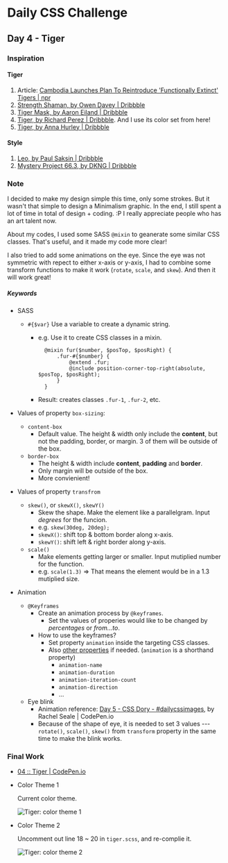 # Daily CSS Challenge
## Day 4 - Tiger
### Inspiration

#### Tiger
1. Article: [Cambodia Launches Plan To Reintroduce 'Functionally Extinct' Tigers | npr](http://www.npr.org/sections/thetwo-way/2016/04/07/473409894/cambodia-launches-plan-to-reintroduce-functionally-extinct-tigers)
2. [Strength Shaman, by Owen Davey | Dribbble](https://dribbble.com/shots/2924248-Strength-Shaman)
3. [Tiger Mask, by Aaron Eiland | Dribbble](https://dribbble.com/shots/830338-Tiger-Mask)
4. [Tiger, by Richard Perez | Dribbble](https://dribbble.com/shots/1369454-Tiger). And I use its color set from here!
5. [Tiger, by Anna Hurley | Dribbble](https://dribbble.com/shots/1707808-Tiger)

#### Style
1. [Leo, by Paul Saksin | Dribbble](https://dribbble.com/shots/791617-Leo)
2. [Mystery Project 66.3, by DKNG | Dribbble](https://dribbble.com/shots/1965906-Mystery-Project-66-3)

### Note
I decided to make my design simple this time, only some strokes. But it wasn't that simple to design a Minimalism graphic. In the end, I still spent a lot of time in total of design + coding. :P I really appreciate people who has an art talent now.

About my codes, I used some SASS `@mixin` to geanerate some similar CSS classes. That's useful, and it made my code more clear! 

I also tried to add some animations on the eye. Since the eye was not symmetric with repect to either x-axis or y-axis, I had to combine some transform functions to make it work (`rotate`, `scale`, and `skew`). And then it will work great!

##### Keywords
- SASS
	- `#{$var}` Use a variable to create a dynamic string.
		- e.g. Use it to create CSS classes in a mixin. 

				@mixin fur($number, $posTop, $posRight) {
					.fur-#{$number} {
						@extend .fur;
						@include position-corner-top-right(absolute, $posTop, $posRight);
					}
				}
		- Result: creates classes `.fur-1`, `.fur-2`, etc.

- Values of property `box-sizing`:
	- `content-box`
		- Default value. The height & width only include the **content**, but not the padding, border, or margin. 3 of them will be outside of the box.
	- `border-box`
		- The height & width include **content**, **padding** and **border**. 
		- Only margin will be outside of the box.
		- More convienient!
- Values of property `transfrom`
	- `skew()`, or `skewX()`, `skewY()`
		- Skew the shape. Make the element like a parallelgram. Input *degrees* for the funcion. 
		- e.g. `skew(30deg, 20deg);`
		- `skewX()`: shift top & bottom border along x-axis.
		- `skewY()`: shift left & right border along y-axis.
	- `scale()`
		- Make elements getting larger or smaller. Input mutiplied number for the function. 
		- e.g. `scale(1.3)` => That means the element would be in a 1.3 mutiplied size.
- Animation
	- `@Keyframes`
		- Create an animation process by `@keyframes`.
			- Set the values of properies would like to be changed by *percentages* or *from...to*.
		- How to use the keyframes?
			- Set property `animation` inside the targeting CSS classes. 
			- Also [other properties](https://developer.mozilla.org/en-US/docs/Web/CSS/animation) if needed. (`animation` is a shorthand property)
				- `animation-name`
				- `animation-duration`
				- `animation-iteration-count`
				- `animation-direction`
				- ...
	- Eye blink
		- Animation reference: [Day 5 - CSS Dory - #dailycssimages](https://codepen.io/RachelSeale/pen/KaORQE), by Rachel Seale | CodePen.io
		- Because of the shape of eye, it is needed to set 3 values --- `rotate()`, `scale()`, `skew()` from `transform` property in the same time to make the blink works. 

### Final Work
- [04 :: Tiger | CodePen.io](http://codepen.io/cctina/details/PpoYvg/)

- Color Theme 1
	
	Current color theme.

	![Tiger: color theme 1](/final-1.jpg)

- Color Theme 2 
	
	Uncomment out line 18 ~ 20 in `tiger.scss`, and re-complie it. 

	![Tiger: color theme 2](/final-2.jpg)